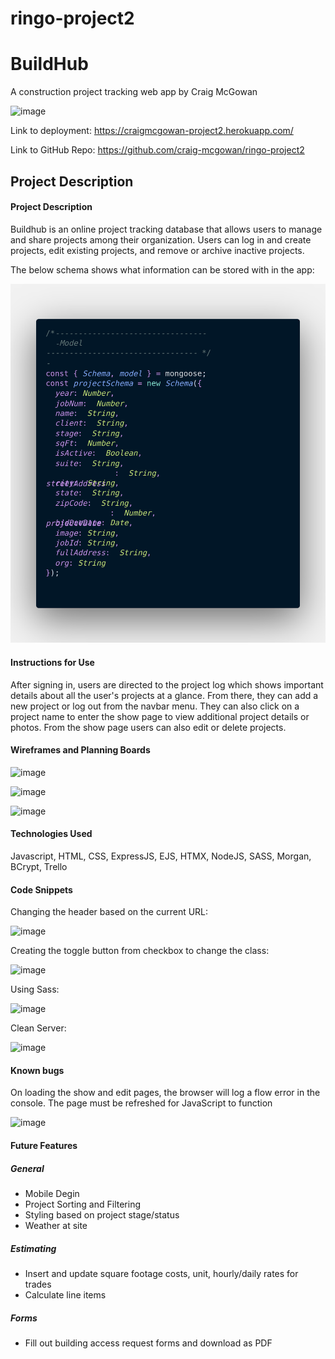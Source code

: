 # ringo-project2

# BuildHub
A construction project tracking web app by Craig McGowan

![image](https://user-images.githubusercontent.com/87156044/137223630-997c7f8f-7e34-4e36-b28d-55d54def132c.png)

Link to deployment:
https://craigmcgowan-project2.herokuapp.com/

Link to GitHub Repo:
https://github.com/craig-mcgowan/ringo-project2

## Project Description
#### Project Description
Buildhub is an online project tracking database that allows users to manage and share projects among their organization. Users can log in and create projects, edit existing projects, and remove or archive inactive projects.

The below schema shows what information can be stored with in the app:

<img src = "public/images/Schema.png">

#### Instructions for Use
After signing in, users are directed to the project log which shows important details about all the user's projects at a glance. From there, they can add a new project or log out from the navbar menu. They can also click on a project name to enter the show page to view additional project details or photos. From the show page users can also edit or delete projects.
#### Wireframes and Planning Boards
![image](https://user-images.githubusercontent.com/87156044/137223423-ac038901-3aef-4f96-8665-ccc63382a662.png)

![image](https://user-images.githubusercontent.com/87156044/137223489-cae7e18a-ee3a-45c9-a4ee-5e56b0187c91.png)

![image](https://user-images.githubusercontent.com/87156044/137223544-b205b3d4-c52d-41e2-88a2-9059e70ec335.png)

#### Technologies Used
Javascript, HTML, CSS, ExpressJS, EJS, HTMX, NodeJS, SASS, Morgan, BCrypt, Trello
#### Code Snippets

Changing the header based on the current URL:

![image](https://user-images.githubusercontent.com/87156044/137224409-effee2a6-ae82-4a50-85d3-a503603b884b.png)

Creating the toggle button from checkbox to change the class:

![image](https://user-images.githubusercontent.com/87156044/137224582-1f265b70-e684-47e4-89a3-0b35a358e857.png)


Using Sass:

![image](https://user-images.githubusercontent.com/87156044/137224134-3065742b-fda6-4b36-8378-bd0477c14ce7.png)

Clean Server:

![image](https://user-images.githubusercontent.com/87156044/137224782-20f210c7-b58e-4580-ac98-369cfa271ee2.png)

#### Known bugs
On loading the show and edit pages, the browser will log a flow error in the console. The page must be refreshed for JavaScript to function

![image](https://user-images.githubusercontent.com/87156044/137223334-570f3543-7831-49de-abb5-1cc29f96e536.png)

#### Future Features
##### General
- Mobile Degin
- Project Sorting and Filtering
- Styling based on project stage/status
- Weather at site

##### Estimating 
- Insert and update square footage costs, unit, hourly/daily rates for trades 
- Calculate line items

##### Forms
- Fill out building access request forms and download as PDF

